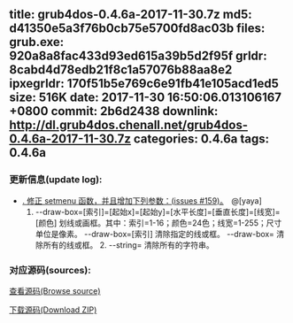 title: grub4dos-0.4.6a-2017-11-30.7z
md5: d41350e5a3f76b0cb75e5700fd8ac03b
files:
  grub.exe: 920a8a8fac433d93ed615a39b5d2f95f
  grldr: 8cabd4d78edb21f8c1a57076b88aa8e2
  ipxegrldr: 170f51b5e769c6e91fb41e105acd1ed5
size: 516K
date: 2017-11-30 16:50:06.013106167 +0800
commit: 2b6d2438
downlink: http://dl.grub4dos.chenall.net/grub4dos-0.4.6a-2017-11-30.7z
categories: 0.4.6a
tags: 0.4.6a
---


### 更新信息(update log):
  * [﻿. 修正 setmenu 函数，并且增加下列参数：(issues #159)。](https://github.com/chenall/grub4dos/commit/2b6d24389bcc1138b68ae18437a1f4ff78f6da43)　@[yaya]
      1. --draw-box=[索引]=[起始x]=[起始y]=[水平长度]=[垂直长度]=[线宽]=[颜色]
    	  划线或画框。其中：索引=1-16；颜色=24色；线宽=1-255；尺寸单位是像素。
    	  --draw-box=[索引]  清除指定的线或框。
    	  --draw-box=        清除所有的线或框。
    	2. --string=  清除所有的字符串。

### 对应源码(sources):
  [查看源码(Browse source)](https://github.com/chenall/grub4dos/tree/2b6d24389bcc1138b68ae18437a1f4ff78f6da43)

  [下载源码(Download ZIP)](https://github.com/chenall/grub4dos/archive/2b6d24389bcc1138b68ae18437a1f4ff78f6da43.zip)
